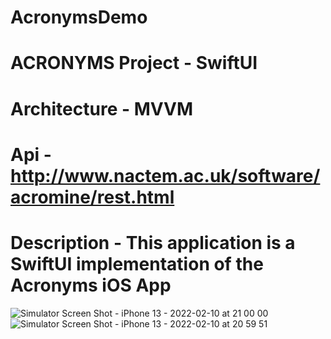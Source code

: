 # AcronymsDemo
# ACRONYMS Project - SwiftUI
# Architecture - MVVM
# Api - http://www.nactem.ac.uk/software/acromine/rest.html 
# Description - This application is a SwiftUI implementation of the Acronyms iOS App

![Simulator Screen Shot - iPhone 13 - 2022-02-10 at 21 00 00](https://user-images.githubusercontent.com/10699484/153527653-0d9c8e19-2aa4-4c7d-a7b4-cbaa1a982090.png)
![Simulator Screen Shot - iPhone 13 - 2022-02-10 at 20 59 51](https://user-images.githubusercontent.com/10699484/153527661-e139a14e-3c05-4eb4-8915-3d720ec6a44d.png)
